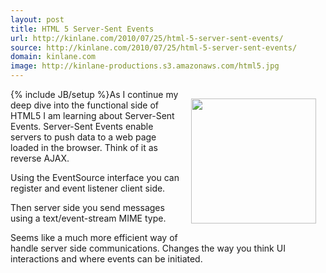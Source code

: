 ```yaml
---
layout: post
title: HTML 5 Server-Sent Events
url: http://kinlane.com/2010/07/25/html-5-server-sent-events/
source: http://kinlane.com/2010/07/25/html-5-server-sent-events/
domain: kinlane.com
image: http://kinlane-productions.s3.amazonaws.com/html5.jpg
---
```

{% include JB/setup %}<img class="alignnone" style="padding: 15px;" title="HTML5" src="http://kinlane-productions.s3.amazonaws.com/html5.jpg" alt="" width="200" align="right" />As I continue my deep dive into the functional side of HTML5 I am learning about Server-Sent Events. Server-Sent Events enable servers to push data to a web page loaded in the browser.  Think of it as reverse AJAX.<p></p>
Using the EventSource interface you can register and event listener client side.<p></p>
Then server side you send messages using a text/event-stream MIME type.<p></p>
Seems like a much more efficient way of handle server side communications. Changes the way you think UI interactions and where events can be initiated.